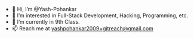 - 👋 Hi, I’m @Yash-Pohankar
- 👀 I’m interested in Full-Stack Development, Hacking, Programming, etc. 
- 🌱 I’m currently in 9th Class.
- 📫 Reach me at yashpohankar2009+gitreach@gmail.com

<!---
Yash-Pohankar/Yash-Pohankar is a ✨ special ✨ repository because its `README.md` (this file) appears on your GitHub profile.
You can click the Preview link to take a look at your changes.
--->
